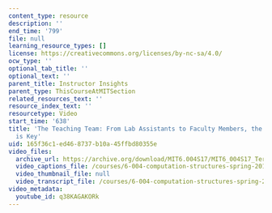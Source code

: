```yaml
---
content_type: resource
description: ''
end_time: '799'
file: null
learning_resource_types: []
license: https://creativecommons.org/licenses/by-nc-sa/4.0/
ocw_type: ''
optional_tab_title: ''
optional_text: ''
parent_title: Instructor Insights
parent_type: ThisCourseAtMITSection
related_resources_text: ''
resource_index_text: ''
resourcetype: Video
start_time: '638'
title: 'The Teaching Team: From Lab Assistants to Faculty Members, the Range of Experience
  is Key'
uid: 165f36c1-ed46-8737-b10a-45ffbd80355e
video_files:
  archive_url: https://archive.org/download/MIT6.004S17/MIT6_004S17_Terman_Interview_300k.mp4
  video_captions_file: /courses/6-004-computation-structures-spring-2017/4d84a75b3919549a8c386d2038947839_q38KAGAKORk.vtt
  video_thumbnail_file: null
  video_transcript_file: /courses/6-004-computation-structures-spring-2017/ffea999febec996eaf099a2c70668753_q38KAGAKORk.pdf
video_metadata:
  youtube_id: q38KAGAKORk
---
```

